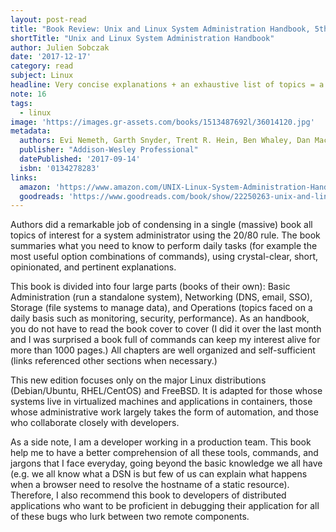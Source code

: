 ```yaml
---
layout: post-read
title: "Book Review: Unix and Linux System Administration Handbook, 5th Edition"
shortTitle: "Unix and Linux System Administration Handbook"
author: Julien Sobczak
date: '2017-12-17'
category: read
subject: Linux
headline: Very concise explanations + an exhaustive list of topics = a voluminous reference book
note: 16
tags:
  - linux
image: 'https://images.gr-assets.com/books/1513487692l/36014120.jpg'
metadata:
  authors: Evi Nemeth, Garth Snyder,‎ Trent R. Hein,‎ Ben Whaley,‎ Dan Mackin
  publisher: "Addison-Wesley Professional"
  datePublished: '2017-09-14'
  isbn: '0134278283'
links:
  amazon: 'https://www.amazon.com/UNIX-Linux-System-Administration-Handbook/dp/0134277554/'
  goodreads: 'https://www.goodreads.com/book/show/22250263-unix-and-linux-system-administration-handbook'
---
```


Authors did a remarkable job of condensing in a single (massive) book all topics of interest for a system administrator using the 20/80 rule. The book summaries what you need to know to perform daily tasks (for example the most useful option combinations of commands), using crystal-clear, short, opinionated, and pertinent explanations.

This book is divided into four large parts (books of their own): Basic Administration (run a standalone system), Networking (DNS, email, SSO), Storage (file systems to manage data), and Operations (topics faced on a daily basis such as monitoring, security, performance). As an handbook, you do not have to read the book cover to cover (I did it over the last month and I was surprised a book full of commands can keep my interest alive for more than 1000 pages.) All chapters are well organized and self-sufficient (links referenced other sections when necessary.)  

This new edition focuses only on the major Linux distributions (Debian/Ubuntu, RHEL/CentOS) and FreeBSD. It is adapted for those whose systems live in virtualized machines and applications in containers, those whose administrative work largely takes the form of automation, and those who collaborate closely with developers.

As a side note, I am a developer working in a production team. This book help me to have a better comprehension of all these tools, commands, and jargons that I face everyday, going beyond the basic knowledge we all have (e.g. we all know what a DSN is but few of us can explain what happens when a browser need to resolve the hostname of a static resource). Therefore, I also recommend this book to developers of distributed applications who want to be proficient in debugging their application for all of these bugs who lurk between two remote components.  

